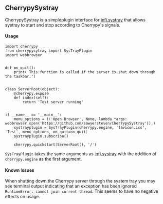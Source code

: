 ## CherrypySystray

CherrypySystray is a simpleplugin interface for [infi.systray](https://github.com/Infinidat/infi.systray) that allows systray to start and stop according to Cherrypy's signals.

#### Usage

    import cherrypy
    from cherrypysytray import SysTrayPlugin
    import webbrowser


    def on_quit():
        print('This function is called if the server is shut down through the taskbar.')


    class ServerRoot(object):
        @cherrypy.expose
        def index(self):
            return 'Test server running'


    if __name__ == '__main__':
        menu_options = (('Open Browser', None, lambda *args: webbrowser.open('https://github.com/sawyersteven/CherrypySystray')),)
        systrayplugin = SysTrayPlugin(cherrypy.engine, 'favicon.ico', 'Test', menu_options, on_quit=on_quit)
        systrayplugin.subscribe()

        cherrypy.quickstart(ServerRoot(), '/')


`SysTrayPlugin` takes the same arguments as [infi.systray](https://github.com/Infinidat/infi.systray) with the addition of `cherrypy.engine` as the first argument.


#### Known Issues

When shutting down the Cherrypy server through the system tray you may see terminal output indicating that an exception has been ignored `RuntimeError: cannot join current thread`. This seems to have no negative effects on usage.

